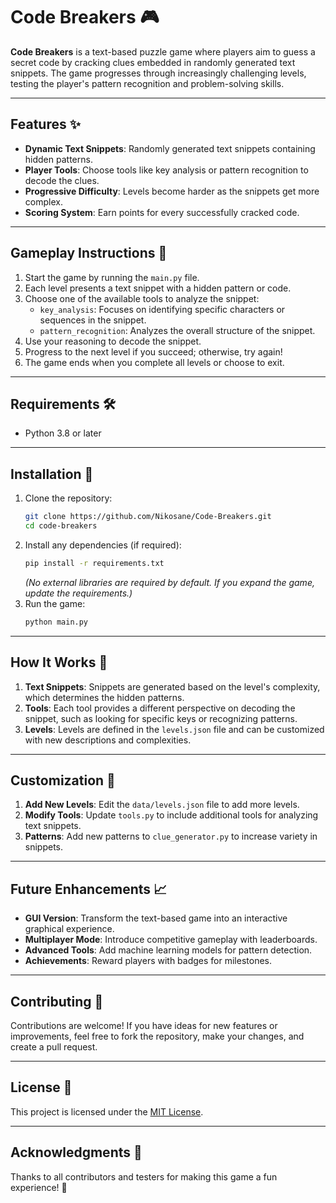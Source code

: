 # Code Breakers 🎮  
**Code Breakers** is a text-based puzzle game where players aim to guess a secret code by cracking clues embedded in randomly generated text snippets. The game progresses through increasingly challenging levels, testing the player's pattern recognition and problem-solving skills.

---

## Features ✨  
- **Dynamic Text Snippets**: Randomly generated text snippets containing hidden patterns.  
- **Player Tools**: Choose tools like key analysis or pattern recognition to decode the clues.  
- **Progressive Difficulty**: Levels become harder as the snippets get more complex.  
- **Scoring System**: Earn points for every successfully cracked code.

---

## Gameplay Instructions 🎲  
1. Start the game by running the `main.py` file.  
2. Each level presents a text snippet with a hidden pattern or code.  
3. Choose one of the available tools to analyze the snippet:  
   - `key_analysis`: Focuses on identifying specific characters or sequences in the snippet.  
   - `pattern_recognition`: Analyzes the overall structure of the snippet.  
4. Use your reasoning to decode the snippet.  
5. Progress to the next level if you succeed; otherwise, try again!  
6. The game ends when you complete all levels or choose to exit.  


---

## Requirements 🛠️  
- Python 3.8 or later  

---

## Installation 🚀  
1. Clone the repository:  
   ```bash
   git clone https://github.com/Nikosane/Code-Breakers.git
   cd code-breakers
   ```
2. Install any dependencies (if required):  
   ```bash
   pip install -r requirements.txt
   ```  
   *(No external libraries are required by default. If you expand the game, update the requirements.)*  
3. Run the game:  
   ```bash
   python main.py
   ```

---

## How It Works 🧩  
1. **Text Snippets**: Snippets are generated based on the level's complexity, which determines the hidden patterns.  
2. **Tools**: Each tool provides a different perspective on decoding the snippet, such as looking for specific keys or recognizing patterns.  
3. **Levels**: Levels are defined in the `levels.json` file and can be customized with new descriptions and complexities.

---

## Customization 🔧  
1. **Add New Levels**: Edit the `data/levels.json` file to add more levels.  
2. **Modify Tools**: Update `tools.py` to include additional tools for analyzing text snippets.  
3. **Patterns**: Add new patterns to `clue_generator.py` to increase variety in snippets.

---

## Future Enhancements 📈  
- **GUI Version**: Transform the text-based game into an interactive graphical experience.  
- **Multiplayer Mode**: Introduce competitive gameplay with leaderboards.  
- **Advanced Tools**: Add machine learning models for pattern detection.  
- **Achievements**: Reward players with badges for milestones.

---

## Contributing 🫱  
Contributions are welcome! If you have ideas for new features or improvements, feel free to fork the repository, make your changes, and create a pull request.

---

## License 📜  
This project is licensed under the [MIT License](LICENSE).

---

## Acknowledgments 🙏  
Thanks to all contributors and testers for making this game a fun experience! 🎉

